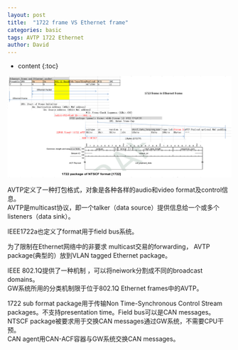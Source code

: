 ```yaml
---
layout: post
title:  "1722 frame VS Ethernet frame"
categories: basic
tags: AVTP 1722 Ethernet
author: David
---
```


* content
{:toc}


![1722 frame in Ethernet frame](https://github.com/titron/titron.github.io/raw/master/img/2019-10-16-ethernet_1722_frame.png) 

AVTP定义了一种打包格式，对象是各种各样的audio和video format及control信息。				
AVTP是multicast协议，即一个talker（data source）提供信息给一个或多个listeners（data sink）。				

IEEE1722a也定义了format用于field bus系统。				

为了限制在Ethernet网络中的非要求 multicast交易的forwarding， AVTP package(典型的）放到VLAN tagged Ethernet package。		
		
IEEE 802.1Q提供了一种机制 ，可以将neiwork分割成不同的broadcast domains。				
GW系统所用的分类机制限于位于802.1Q Ethernet frames中的AVTP。				

1722 sub format package用于传输Non Time-Synchronous Control Stream packages。不支持presentation time。Field bus可以是CAN messages。				
NTSCF package被要求用于交换CAN messages通过GW系统，不需要CPU干预。				
CAN agent用CAN-ACF容器与GW系统交换CAN messages。				
